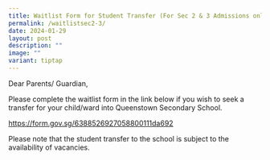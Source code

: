 ```yaml
---
title: Waitlist Form for Student Transfer (For Sec 2 & 3 Admissions only)
permalink: /waitlistsec2-3/
date: 2024-01-29
layout: post
description: ""
image: ""
variant: tiptap
---
```

<p>Dear Parents/ Guardian,</p>
<p></p>
<p>Please complete the waitlist form in the link below if you wish to seek
a transfer for your child/ward into Queenstown Secondary School. &nbsp;</p>
<p><a href="https://form.gov.sg/6388526927058800111da692" rel="noopener noreferrer nofollow" target="_blank">https://form.gov.sg/6388526927058800111da692</a>
</p>
<p></p>
<p>Please note that the student transfer to the school is subject to the
availability of vacancies.&nbsp;</p>